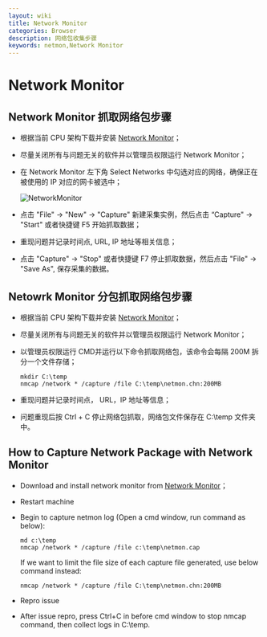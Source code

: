 ```yaml
---
layout: wiki
title: Network Monitor
categories: Browser
description: 网络包收集步骤
keywords: netmon,Network Monitor
---
```


# Network Monitor

## Network Monitor 抓取网络包步骤

- 根据当前 CPU 架构下载并安装 [Network Monitor](https://www.microsoft.com/en-us/download/4865)；

- 尽量关闭所有与问题无关的软件并以管理员权限运行 Network Monitor；

- 在 Network Monitor 左下角 Select Networks 中勾选对应的网络，确保正在被使用的 IP 对应的网卡被选中；

  ![NetworkMonitor](https://crushonme-1256821258.cos.ap-shanghai.myqcloud.com/NetworkMonitor.png)

- 点击 "File" -> "New" -> "Capture" 新建采集实例，然后点击 “Capture" -> "Start" 或者快捷键 F5 开始抓取数据；

- 重现问题并记录时间点, URL, IP 地址等相关信息；

- 点击 "Capture" -> "Stop" 或者快捷键 F7 停止抓取数据，然后点击 "File" -> "Save As", 保存采集的数据。

## Netowrk Monitor 分包抓取网络包步骤

- 根据当前 CPU 架构下载并安装 [Network Monitor](https://www.microsoft.com/en-us/download/4865)；

- 尽量关闭所有与问题无关的软件并以管理员权限运行 Network Monitor；

- 以管理员权限运行 CMD并运行以下命令抓取网络包，该命令会每隔 200M 拆分一个文件存储；

  ```CMD
  mkdir C:\temp
  nmcap /network * /capture /file C:\temp\netmon.chn:200MB
  ```

- 重现问题并记录时间点， URL，IP 地址等信息；

- 问题重现后按 Ctrl + C 停止网络包抓取，网络包文件保存在 C:\temp 文件夹中。

## How to Capture Network Package with Network Monitor

- Download and install network monitor from [Network Monitor](https://www.microsoft.com/en-us/download/4865)；

- Restart machine

- Begin to capture netmon log (Open a cmd window, run command as below):

  ```CMD
  md c:\temp
  nmcap /network * /capture /file c:\temp\netmon.cap
  ```
  
  If we want to limit the file size of each capture file generated, use below command instead:

  ```CMD
  nmcap /network * /capture /file C:\temp\netmon.chn:200MB
  ```

- Repro issue

- After issue repro, press Ctrl+C in before cmd window to stop nmcap command, then collect logs in C:\temp.
